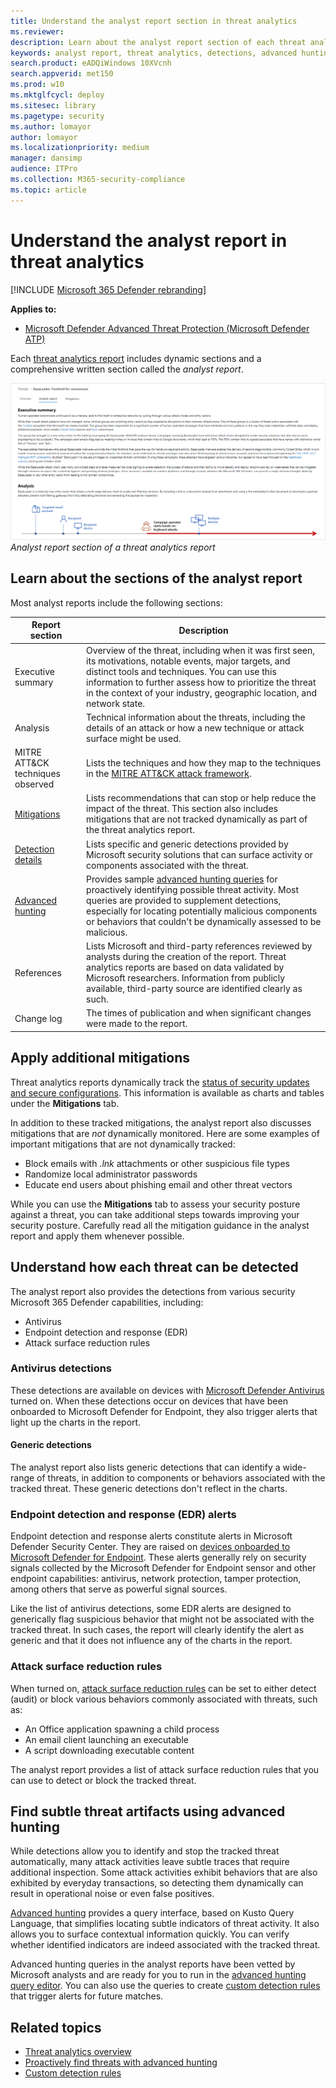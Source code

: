 ```yaml
---
title: Understand the analyst report section in threat analytics
ms.reviewer: 
description: Learn about the analyst report section of each threat analytics report. Understand how it provides information about threats, mitigations, detections, advanced hunting queries, and more.
keywords: analyst report, threat analytics, detections, advanced hunting queries, mitigations, 
search.product: eADQiWindows 10XVcnh
search.appverid: met150
ms.prod: w10
ms.mktglfcycl: deploy
ms.sitesec: library
ms.pagetype: security
ms.author: lomayor
author: lomayor
ms.localizationpriority: medium
manager: dansimp
audience: ITPro
ms.collection: M365-security-compliance 
ms.topic: article
---
```


# Understand the analyst report in threat analytics

[!INCLUDE [Microsoft 365 Defender rebranding](../../includes/microsoft-defender.md)]

**Applies to:**
- [Microsoft Defender Advanced Threat Protection (Microsoft Defender ATP)](https://go.microsoft.com/fwlink/p/?linkid=2069559)

Each [threat analytics report](threat-analytics.md) includes dynamic sections and a comprehensive written section called the _analyst report_.

![Image of the analyst report section of a threat analytics report](images/ta-analyst-report.png)
_Analyst report section of a threat analytics report_

## Learn about the sections of the analyst report
Most analyst reports include the following sections:

| Report section | Description |
|--|--|
| Executive summary | Overview of the threat, including when it was first seen, its motivations, notable events, major targets, and distinct tools and techniques. You can use this information to further assess how to prioritize the threat in the context of your industry, geographic location, and network state. |
| Analysis | Technical information about the threats, including the details of an attack or how a new technique or attack surface might be used. | 
| MITRE ATT&CK techniques observed | Lists the techniques and how they map to the techniques in the [MITRE ATT&CK attack framework](https://attack.mitre.org/). | 
| [Mitigations](#apply-additional-mitigations) | Lists recommendations that can stop or help reduce the impact of the threat. This section also includes mitigations that are not tracked dynamically as part of the threat analytics report. |
| [Detection details](#understand-how-each-threat-can-be-detected) | Lists specific and generic detections provided by Microsoft security solutions that can surface activity or components associated with the threat. | 
| [Advanced hunting](#find-subtle-threat-artifacts-using-advanced-hunting) | Provides sample [advanced hunting queries](advanced-hunting-overview.md) for proactively identifying possible threat activity. Most queries are provided to supplement detections, especially for locating potentially malicious components or behaviors that couldn't be dynamically assessed to be malicious. | 
| References | Lists Microsoft and third-party references reviewed by analysts during the creation of the report. Threat analytics reports are based on data validated by Microsoft researchers. Information from publicly available, third-party source are identified clearly as such. | 
| Change log | The times of publication and when significant changes were made to the report. |

## Apply additional mitigations
Threat analytics reports dynamically track the [status of security updates and secure configurations](threat-analytics.md#review-list-of-mitigations-and-the-status-of-your-devices). This information is available as charts and tables under the **Mitigations** tab.

In addition to these tracked mitigations, the analyst report also discusses mitigations that are _not_ dynamically monitored. Here are some examples of important mitigations that are not dynamically tracked:

- Block emails with _.lnk_ attachments or other suspicious file types
- Randomize local administrator passwords
- Educate end users about phishing email and other threat vectors

While you can use the **Mitigations** tab to assess your security posture against a threat, you can take additional steps towards improving your security posture. Carefully read all the mitigation guidance in the analyst report and apply them whenever possible.

## Understand how each threat can be detected
The analyst report also provides the detections from various security Microsoft 365 Defender capabilities, including:

- Antivirus
- Endpoint detection and response (EDR)
- Attack surface reduction rules

### Antivirus detections
These detections are available on devices with [Microsoft Defender Antivirus](https://docs.microsoft.com/windows/security/threat-protection/microsoft-defender-antivirus/microsoft-defender-antivirus-in-windows-10) turned on. When these detections occur on devices that have been onboarded to Microsoft Defender for Endpoint, they also trigger alerts that light up the charts in the report.

#### Generic detections
The analyst report also lists generic detections that can identify a wide-range of threats, in addition to components or behaviors associated with the tracked threat. These generic detections don't reflect in the charts.

### Endpoint detection and response (EDR) alerts
Endpoint detection and response alerts constitute alerts in Microsoft Defender Security Center. They are raised on [devices onboarded to Microsoft Defender for Endpoint](onboard-configure.md). These alerts generally rely on security signals collected by the Microsoft Defender for Endpoint sensor and other endpoint capabilities: antivirus, network protection, tamper protection, among others that serve as powerful signal sources.

Like the list of antivirus detections, some EDR alerts are designed to generically flag suspicious behavior that might not be associated with the tracked threat. In such cases, the report will clearly identify the alert as generic and that it does not influence any of the charts in the report.

### Attack surface reduction rules
When turned on, [attack surface reduction rules](attack-surface-reduction.md) can be set to either detect (audit) or block various behaviors commonly associated with threats, such as:
- An Office application spawning a child process
- An email client launching an executable
- A script downloading executable content

The analyst report provides a list of attack surface reduction rules that you can use to detect or block the tracked threat.

## Find subtle threat artifacts using advanced hunting
While detections allow you to identify and stop the tracked threat automatically, many attack activities leave subtle traces that require additional inspection. Some attack activities exhibit behaviors that are also exhibited by everyday transactions, so detecting them dynamically can result in operational noise or even false positives.

[Advanced hunting](advanced-hunting-overview.md) provides a query interface, based on Kusto Query Language, that simplifies locating subtle indicators of threat activity. It also allows you to surface contextual information quickly. You can verify whether identified indicators are indeed associated with the tracked threat.

Advanced hunting queries in the analyst reports have been vetted by Microsoft analysts and are ready for you to run in the [advanced hunting query editor](https://securitycenter.windows.com/advanced-hunting). You can also use the queries to create [custom detection rules](custom-detection-rules.md) that trigger alerts for future matches.


## Related topics
- [Threat analytics overview](threat-analytics.md)
- [Proactively find threats with advanced hunting](advanced-hunting-overview.md) 
- [Custom detection rules](custom-detection-rules.md)